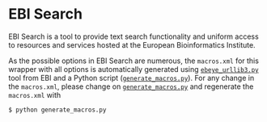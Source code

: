 EBI Search
==========

EBI Search is a tool to provide text search functionality and uniform access to resources and services hosted at the European Bioinformatics Institute.

As the possible options in EBI Search are numerous, the `macros.xml` for this wrapper with all options is automatically generated using [`ebeye_urllib3.py`](http://www.ebi.ac.uk/Tools/webservices/download_clients/python/urllib/ebeye_urllib3.py) tool from EBI and a Python script ([`generate_macros.py`](generate_macros.py)). For any change in the `macros.xml`, please change on [`generate_macros.py`](generate_macros.py) and regenerate the `macros.xml` with

```
$ python generate_macros.py
```
